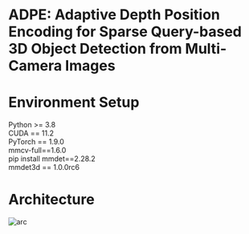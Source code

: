 # ADPE: Adaptive Depth Position Encoding for Sparse Query-based 3D Object Detection from Multi-Camera Images
# Environment Setup  
Python >= 3.8 \
CUDA == 11.2 \
PyTorch == 1.9.0 \
mmcv-full==1.6.0\
pip install mmdet==2.28.2\
mmdet3d == 1.0.0rc6 

# Architecture
![arc](https://github.com/user-attachments/assets/5617f39c-80ef-4c22-a032-425a43e05b56)
